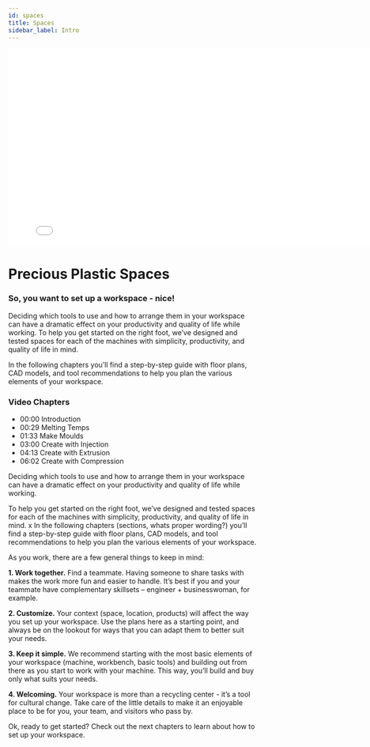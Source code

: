 ```yaml
---
id: spaces
title: Spaces
sidebar_label: Intro
---
```


<div class="videocontainer">
  <iframe width="800" height="400" src="blank" frameborder="0" allow="accelerometer; autoplay; encrypted-media; gyroscope; picture-in-picture" allowfullscreen></iframe>
</div>

<style>
:root {
  --highlight: #ffe084;
  --hover: #ffe084;
}
</style>

# Precious Plastic Spaces 

<div class="videoChapters">
<div class="videoChaptersMain">

### So, you want to set up a workspace - nice! 

Deciding which tools to use and how to arrange them in your workspace can have a dramatic effect on your productivity and quality of life while working. To help you get started on the right foot, we’ve designed and tested spaces for each of the machines with simplicity, productivity, and quality of life in mind. 

In the following chapters you’ll find a step-by-step guide with floor plans, CAD models, and tool recommendations to help you plan the various elements of your workspace. 



</div>
<div class="videoChaptersSidebar">

### Video Chapters

- 00:00 Introduction 
- 00:29 Melting Temps 
- 01:33 Make Moulds 
- 03:00 Create with Injection 
- 04:13 Create with Extrusion 
- 06:02 Create with Compression



</div>
</div>


Deciding which tools to use and how to arrange them in your workspace can have a dramatic effect on your productivity and quality of life while working. 

To help you get started on the right foot, we’ve designed and tested spaces for each of the machines with simplicity, productivity, and quality of life in mind.
x
In the following chapters (sections, whats proper wording?) you’ll find a step-by-step guide with floor plans, CAD models, and tool recommendations to help you plan the various elements of your workspace. 

As you work, there are a few general things to keep in mind:

<b>1. Work together.</b> Find a teammate. Having someone to share tasks with makes the work more fun and easier to handle. It’s best if you and your teammate have complementary skillsets – engineer + businesswoman, for example.

<b>2. Customize.</b> Your context (space, location, products) will affect the way you set up your workspace. Use the plans here as a starting point, and always be on the lookout for ways that you can adapt them to better suit your needs.


<b>3. Keep it simple.</b> We recommend starting with the most basic elements of your workspace (machine, workbench, basic tools) and building out from there as you start to work with your machine. This way, you’ll build and buy only what suits your needs.

<b>4. Welcoming.</b> Your workspace is more than a recycling center - it’s a tool for cultural change. Take care of the little details to make it an enjoyable place to be for you, your team, and visitors who pass by.

Ok, ready to get started? Check out the next chapters to learn about how to set up your workspace.
